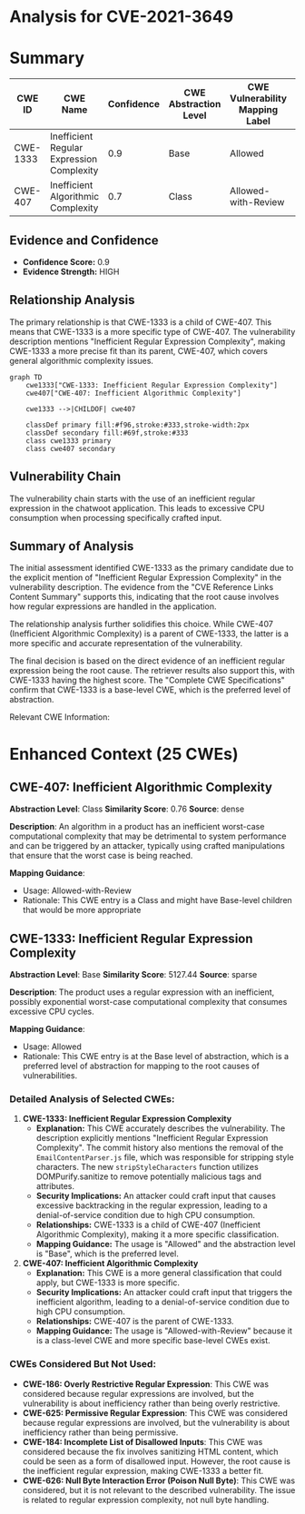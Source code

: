 # Analysis for CVE-2021-3649

# Summary
| CWE ID | CWE Name | Confidence | CWE Abstraction Level | CWE Vulnerability Mapping Label | CWE-Vulnerability Mapping Notes |
|---|---|---|---|---|---|
| CWE-1333 | Inefficient Regular Expression Complexity | 0.9 | Base | Allowed | Primary CWE |
| CWE-407 | Inefficient Algorithmic Complexity | 0.7 | Class | Allowed-with-Review | Secondary Candidate |

## Evidence and Confidence

*   **Confidence Score:** 0.9
*   **Evidence Strength:** HIGH

## Relationship Analysis
The primary relationship is that CWE-1333 is a child of CWE-407. This means that CWE-1333 is a more specific type of CWE-407. The vulnerability description mentions "Inefficient Regular Expression Complexity", making CWE-1333 a more precise fit than its parent, CWE-407, which covers general algorithmic complexity issues.

```mermaid
graph TD
    cwe1333["CWE-1333: Inefficient Regular Expression Complexity"]
    cwe407["CWE-407: Inefficient Algorithmic Complexity"]
    
    cwe1333 -->|CHILDOF| cwe407
    
    classDef primary fill:#f96,stroke:#333,stroke-width:2px
    classDef secondary fill:#69f,stroke:#333
    class cwe1333 primary
    class cwe407 secondary
```

## Vulnerability Chain
The vulnerability chain starts with the use of an inefficient regular expression in the chatwoot application. This leads to excessive CPU consumption when processing specifically crafted input.

## Summary of Analysis
The initial assessment identified CWE-1333 as the primary candidate due to the explicit mention of "Inefficient Regular Expression Complexity" in the vulnerability description. The evidence from the "CVE Reference Links Content Summary" supports this, indicating that the root cause involves how regular expressions are handled in the application.

The relationship analysis further solidifies this choice. While CWE-407 (Inefficient Algorithmic Complexity) is a parent of CWE-1333, the latter is a more specific and accurate representation of the vulnerability.

The final decision is based on the direct evidence of an inefficient regular expression being the root cause. The retriever results also support this, with CWE-1333 having the highest score. The "Complete CWE Specifications" confirm that CWE-1333 is a base-level CWE, which is the preferred level of abstraction.

Relevant CWE Information:

# Enhanced Context (25 CWEs)

## CWE-407: Inefficient Algorithmic Complexity
**Abstraction Level**: Class
**Similarity Score**: 0.76
**Source**: dense

**Description**:
An algorithm in a product has an inefficient worst-case computational complexity that may be detrimental to system performance and can be triggered by an attacker, typically using crafted manipulations that ensure that the worst case is being reached.

**Mapping Guidance**:
- Usage: Allowed-with-Review
- Rationale: This CWE entry is a Class and might have Base-level children that would be more appropriate

## CWE-1333: Inefficient Regular Expression Complexity
**Abstraction Level**: Base
**Similarity Score**: 5127.44
**Source**: sparse

**Description**:
The product uses a regular expression with an inefficient, possibly exponential worst-case computational complexity that consumes excessive CPU cycles.

**Mapping Guidance**:
- Usage: Allowed
- Rationale: This CWE entry is at the Base level of abstraction, which is a preferred level of abstraction for mapping to the root causes of vulnerabilities.

### Detailed Analysis of Selected CWEs:

1.  **CWE-1333: Inefficient Regular Expression Complexity**
    *   **Explanation:** This CWE accurately describes the vulnerability. The description explicitly mentions "Inefficient Regular Expression Complexity". The commit history also mentions the removal of the `EmailContentParser.js` file, which was responsible for stripping style characters. The new `stripStyleCharacters` function utilizes DOMPurify.sanitize to remove potentially malicious tags and attributes.
    *   **Security Implications:** An attacker could craft input that causes excessive backtracking in the regular expression, leading to a denial-of-service condition due to high CPU consumption.
    *   **Relationships:** CWE-1333 is a child of CWE-407 (Inefficient Algorithmic Complexity), making it a more specific classification.
    *   **Mapping Guidance:** The usage is "Allowed" and the abstraction level is "Base", which is the preferred level.
2.  **CWE-407: Inefficient Algorithmic Complexity**
    *   **Explanation:** This CWE is a more general classification that could apply, but CWE-1333 is more specific.
    *   **Security Implications:** An attacker could craft input that triggers the inefficient algorithm, leading to a denial-of-service condition due to high CPU consumption.
    *   **Relationships:** CWE-407 is the parent of CWE-1333.
    *   **Mapping Guidance:** The usage is "Allowed-with-Review" because it is a class-level CWE and more specific base-level CWEs exist.

### CWEs Considered But Not Used:

*   **CWE-186: Overly Restrictive Regular Expression**: This CWE was considered because regular expressions are involved, but the vulnerability is about inefficiency rather than being overly restrictive.
*   **CWE-625: Permissive Regular Expression**: This CWE was considered because regular expressions are involved, but the vulnerability is about inefficiency rather than being permissive.
*   **CWE-184: Incomplete List of Disallowed Inputs**: This CWE was considered because the fix involves sanitizing HTML content, which could be seen as a form of disallowed input. However, the root cause is the inefficient regular expression, making CWE-1333 a better fit.
*   **CWE-626: Null Byte Interaction Error (Poison Null Byte)**: This CWE was considered, but it is not relevant to the described vulnerability. The issue is related to regular expression complexity, not null byte handling.